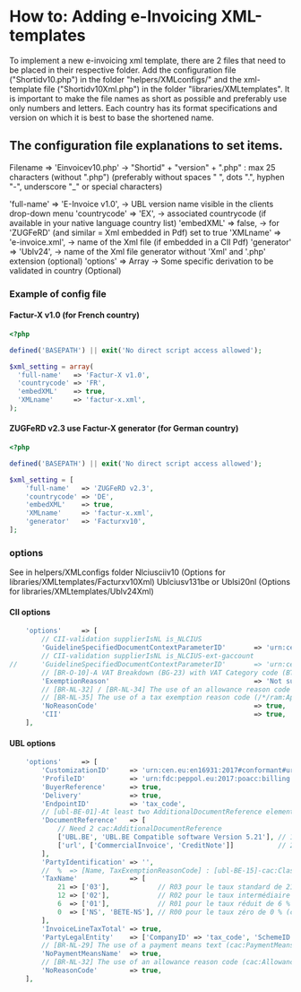 # How to: Adding e-Invoicing XML-templates

To implement a new e-invoicing xml template, there are 2 files that need to be placed in their respective folder.
Add the configuration file ("Shortidv10.php") in the folder "helpers/XMLconfigs/" and the xml-template file ("Shortidv10Xml.php") in the folder "libraries/XMLtemplates".
It is important to make the file names as short as possible and preferably use only numbers and letters.
Each country has its format specifications and version on which it is best to base the shortened name.

## The configuration file explanations to set items.

Filename      => 'Einvoicev10.php'    -> "Shortid" + "version" + ".php" : max 25 characters (without ".php")
                                         (preferably without spaces " ", dots ".", hyphen "-", underscore "_" or special characters)

'full-name'   => 'E-Invoice v1.0',    -> UBL version name visible in the clients drop-down menu
'countrycode' => 'EX',                -> associated countrycode (if available in your native language country list)
'embedXML'    => false,               -> for 'ZUGFeRD' (and similar = Xml embedded in Pdf) set to true
'XMLname'     => 'e-invoice.xml',     -> name of the Xml file (if embedded in a CII Pdf)
'generator'   => 'Ublv24',            -> name of the Xml file generator without 'Xml' and '.php' extension (optional)
'options'     => Array                -> Some specific derivation to be validated in country (Optional)

### Example of config file

#### Factur-X v1.0 (for French country)

```php
<?php

defined('BASEPATH') || exit('No direct script access allowed');

$xml_setting = array(
  'full-name'   => 'Factur-X v1.0',
  'countrycode' => 'FR',
  'embedXML'    => true,
  'XMLname'     => 'factur-x.xml',
);
```

#### ZUGFeRD v2.3 use Factur-X generator (for German country)

```php
<?php

defined('BASEPATH') || exit('No direct script access allowed');

$xml_setting = [
    'full-name'   => 'ZUGFeRD v2.3',
    'countrycode' => 'DE',
    'embedXML'    => true,
    'XMLname'     => 'factur-x.xml',
    'generator'   => 'Facturxv10',
];
```

### options
See in helpers/XMLconfigs folder
Nlciusciiv10 (Options for libraries/XMLtemplates/Facturxv10Xml)
Ublciusv131be or Ublsi20nl (Options for libraries/XMLtemplates/Ublv24Xml)

#### CII options

```php
    'options'     => [
        // CII-validation supplierIsNL is_NLCIUS
        'GuidelineSpecifiedDocumentContextParameterID'       => 'urn:cen.eu:en16931:2017#compliant#urn:fdc:nen.nl:nlcius:v1.0',
        // CII-validation supplierIsNL is_NLCIUS-ext-gaccount
//      'GuidelineSpecifiedDocumentContextParameterID'       => 'urn:cen.eu:en16931:2017#compliant#urn:fdc:nen.nl:nlcius:v1.0#conformant#urn:fdc:nen.nl:gaccount:v1.0',
        // [BR-O-10]-A VAT Breakdown (BG-23) with VAT Category code (BT-118) " Not subject to VAT" shall have a VAT exemption reason code (BT-121), meaning " Not subject to VAT" or a VAT exemption reason text (BT-120) " Not subject to VAT" (or the equivalent standard text in another language).
        'ExemptionReason'                                    => 'Not subject to VAT',
        // [BR-NL-32] / [BR-NL-34] The use of an allowance reason code or charge reason code (ram:SpecifiedTradeAllowanceCharge/ram:ReasonCode) are not recommended, both on document level and on line level.
        // [BR-NL-35] The use of a tax exemption reason code (/*/ram:ApplicableHeaderTradeSettlement/ram:ApplicableTradeTax/ram:ExemptionReasonCode) is not recommended
        'NoReasonCode'                                       => true,
        'CII'                                                => true,
    ],
```

#### UBL options

```php
    'options'     => [
        'CustomizationID'     => 'urn:cen.eu:en16931:2017#conformant#urn:UBL.BE:1.0.0.20180214',
        'ProfileID'           => 'urn:fdc:peppol.eu:2017:poacc:billing:01:1.0', // Default
        'BuyerReference'      => true,
        'Delivery'            => true,
        'EndpointID'          => 'tax_code',
        // [ubl-BE-01]-At least two AdditionalDocumentReference elements must be present.
        'DocumentReference'   => [
            // Need 2 cac:AdditionalDocumentReference
            ['UBL.BE', 'UBL.BE Compatible software Version 5.21'], // 1st: ID, DocumentDescription
            ['url', ['CommercialInvoice', 'CreditNote']]           // 2nd: [ubl-BE-02]- cbc:DocumentType : CommercialInvoice or CreditNote must be specified
        ],
        'PartyIdentification' => '',
        //  %  => [Name, TaxExemptionReasonCode] : [ubl-BE-15]-cac:ClassifiedTaxCategory/cbc:Name must be present.
        'TaxName'             => [
            21 => ['03'],            // R03 pour le taux standard de 21 %
            12 => ['02'],            // R02 pour le taux intermédiaire de 12 %
            6  => ['01'],            // R01 pour le taux réduit de 6 %
            0  => ['NS', 'BETE-NS'], // R00 pour le taux zéro de 0 % (code ID O)
        ],
        'InvoiceLineTaxTotal' => true,
        'PartyLegalEntity'    => ['CompanyID' => 'tax_code', 'SchemeID' => false],
        // [BR-NL-29] The use of a payment means text (cac:PaymentMeans/cbc:PaymentMeansCode/@name) is not recommended
        'NoPaymentMeansName'  => true,
        // [BR-NL-32] The use of an allowance reason code (cac:AllowanceCharge/cbc:AllowanceChargeReasonCode) is not recommended
        'NoReasonCode'        => true,
    ],
```
